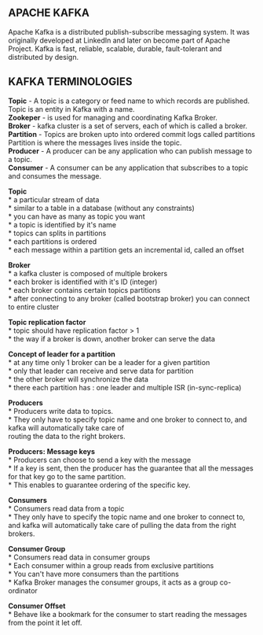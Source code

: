 APACHE KAFKA
--------------

Apache Kafka is a distributed publish-subscribe messaging system. It was originally developed at LinkedIn and later on become part of Apache Project.
Kafka is fast, reliable, scalable, durable, fault-tolerant and distributed by design.

KAFKA TERMINOLOGIES
-------------------

**Topic** - A topic is a category or feed name to which records are published.
		Topic is an entity in Kafka with a name. <br/>
**Zookeper** - is used for managing and coordinating Kafka Broker. <br>
**Broker** - kafka cluster is a set of servers, each of which is called a broker. <br>
**Partition** - Topics are broken upto into ordered commit logs called partitions
			Partition is where the messages lives inside the topic. <br>
**Producer** - A producer can be any application who can publish message to a topic.<br>
**Consumer** - A consumer can be any application that subscribes to a topic and consumes the message. <br>

**Topic** <br>
	 * a particular stream of data <br>
	 * similar to a table in a database (without any constraints) <br>
	 * you can have as many as topic you want <br>
	 * a topic is identified by it's name <br>
	 * topics can splits in partitions <br>
	 * each partitions is ordered <br>
	 * each message within a partition gets an incremental id, called an offset <br>

 **Broker** <br>
	* a kafka cluster is composed of multiple brokers <br>
	* each broker is identified with it's ID (integer) <br>
	* each broker contains certain topics partitions <br>
	* after connecting to any broker (called bootstrap broker) you can connect to entire cluster <br>

 **Topic replication factor** <br>
	* topic should have replication factor > 1 <br>
	* the way if a broker is down, another broker can serve the data <br>

 **Concept of leader for a partition** <br>
	* at any time only 1 broker can be a leader for a given partition <br>
	* only that leader can receive and serve data for partition <br>
	* the other broker will synchronize the data <br>
	* there each partition has : one leader and multiple ISR (in-sync-replica) <br>

 **Producers** <br>
	* Producers write data to topics. <br>
	* They only have to specify topic name and one broker to connect to, and kafka will automatically take care of 	 
           routing the data to the right brokers. <br>

 **Producers: Message keys** <br>
	* Producers can choose to send a key with the message <br>
	* If a key is sent, then the producer has the guarantee that all the messages for that key go to the same partition. 
         <br>
	* This enables to guarantee ordering of the specific key. <br>

**Consumers** <br>
   	* Consumers read data from a topic <br>
   	* They only have to specify the topic name and one broker to connect to, and kafka will automatically take care of 
       pulling the data from the right brokers. <br>

**Consumer Group** <br>
 	* Consumers read data in consumer groups <br>
 	* Each consumer within a group reads from exclusive partitions <br>
 	* You can't have more consumers than the partitions <br>
 	* Kafka Broker manages the consumer groups, it acts as a group co-ordinator <br>

 **Consumer Offset** <br>
 	* Behave like a bookmark for the consumer to start reading the messages from the point it let off. <br>

